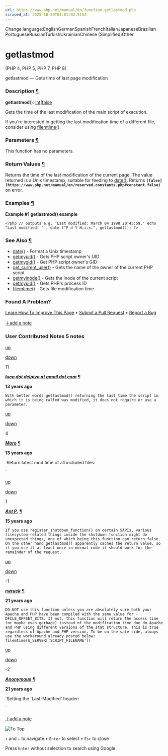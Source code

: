 ```yaml
---
url: https://www.php.net/manual/en/function.getlastmod.php
scraped_at: 2025-10-20T03:01:02.515Z
---
```


Change language:EnglishGermanSpanishFrenchItalianJapaneseBrazilian PortugueseRussianTurkishUkrainianChinese (Simplified)Other

# getlastmod

(PHP 4, PHP 5, PHP 7, PHP 8)

getlastmod — Gets time of last page modification

### Description [¶](https://www.php.net/manual/en/function.getlastmod.php\#refsect1-function.getlastmod-description)

**getlastmod**(): [int](https://www.php.net/manual/en/language.types.integer.php)\|[false](https://www.php.net/manual/en/language.types.singleton.php)

Gets the time of the last modification of the main script of execution.


If you're interested in getting the last modification time
of a different file, consider using [filemtime()](https://www.php.net/manual/en/function.filemtime.php).


### Parameters [¶](https://www.php.net/manual/en/function.getlastmod.php\#refsect1-function.getlastmod-parameters)

This function has no parameters.

### Return Values [¶](https://www.php.net/manual/en/function.getlastmod.php\#refsect1-function.getlastmod-returnvalues)

Returns the time of the last modification of the current
page. The value returned is a Unix timestamp, suitable for
feeding to [date()](https://www.php.net/manual/en/function.date.php). Returns **`[false](https://www.php.net/manual/en/reserved.constants.php#constant.false)`** on error.


### Examples [¶](https://www.php.net/manual/en/function.getlastmod.php\#refsect1-function.getlastmod-examples)

**Example #1 **getlastmod()** example**

`<?php
// outputs e.g. 'Last modified: March 04 1998 20:43:59.'
echo "Last modified: " . date ("F d Y H:i:s.", getlastmod());
?>`

### See Also [¶](https://www.php.net/manual/en/function.getlastmod.php\#refsect1-function.getlastmod-seealso)

- [date()](https://www.php.net/manual/en/function.date.php) \- Format a Unix timestamp
- [getmyuid()](https://www.php.net/manual/en/function.getmyuid.php) \- Gets PHP script owner's UID
- [getmygid()](https://www.php.net/manual/en/function.getmygid.php) \- Get PHP script owner's GID
- [get\_current\_user()](https://www.php.net/manual/en/function.get-current-user.php) \- Gets the name of the owner of the current PHP script
- [getmyinode()](https://www.php.net/manual/en/function.getmyinode.php) \- Gets the inode of the current script
- [getmypid()](https://www.php.net/manual/en/function.getmypid.php) \- Gets PHP's process ID
- [filemtime()](https://www.php.net/manual/en/function.filemtime.php) \- Gets file modification time

### Found A Problem?

[Learn How To Improve This Page](https://github.com/php/doc-base/blob/master/README.md "This will take you to our contribution guidelines on GitHub")
•
[Submit a Pull Request](https://github.com/php/doc-en/blob/master/reference/info/functions/getlastmod.xml)
•
[Report a Bug](https://github.com/php/doc-en/issues/new?body=From%20manual%20page:%20https:%2F%2Fphp.net%2Ffunction.getlastmod%0A%0A---)

[＋add a note](https://www.php.net/manual/add-note.php?sect=function.getlastmod&repo=en&redirect=https://www.php.net/manual/en/function.getlastmod.php)

### User Contributed Notes 5 notes

[up](https://www.php.net/manual/vote-note.php?id=107867&page=function.getlastmod&vote=up "Vote up!")

[down](https://www.php.net/manual/vote-note.php?id=107867&page=function.getlastmod&vote=down "Vote down!")

11


[**_luca dot delpivo at gmail dot com_**](https://www.php.net/manual/en/function.getlastmod.php#107867) [¶](https://www.php.net/manual/en/function.getlastmod.php#107867)

**13 years ago**

`With better words getlastmod() returning the last time the script in which it is being called was modified, it does not require or use a parameter.`

[up](https://www.php.net/manual/vote-note.php?id=109250&page=function.getlastmod&vote=up "Vote up!")

[down](https://www.php.net/manual/vote-note.php?id=109250&page=function.getlastmod&vote=down "Vote down!")

4


[**_Moro_**](https://www.php.net/manual/en/function.getlastmod.php#109250) [¶](https://www.php.net/manual/en/function.getlastmod.php#109250)

**13 years ago**

`Return latest mod time of all included files:
<?php
function get_page_mod_time() {
    $incls = get_included_files();
    $incls = array_filter($incls, "is_file");
    $mod_times = array_map('filemtime', $incls);
    $mod_time = max($mod_times);
    return $mod_time;
}
?>`

[up](https://www.php.net/manual/vote-note.php?id=96393&page=function.getlastmod&vote=up "Vote up!")

[down](https://www.php.net/manual/vote-note.php?id=96393&page=function.getlastmod&vote=down "Vote down!")

1


[**_Ant P._**](https://www.php.net/manual/en/function.getlastmod.php#96393) [¶](https://www.php.net/manual/en/function.getlastmod.php#96393)

**15 years ago**

`If you use register_shutdown_function() on certain SAPIs, various filesystem-related things inside the shutdown function might do unexpected things, one of which being this function can return false.
On the other hand getlastmod() apparently caches the return value, so if you use it at least once in normal code it should work for the remainder of the request.`

[up](https://www.php.net/manual/vote-note.php?id=46613&page=function.getlastmod&vote=up "Vote up!")

[down](https://www.php.net/manual/vote-note.php?id=46613&page=function.getlastmod&vote=down "Vote down!")

 -1


[**_rwruck_**](https://www.php.net/manual/en/function.getlastmod.php#46613) [¶](https://www.php.net/manual/en/function.getlastmod.php#46613)

**21 years ago**

`DO NOT use this function unless you are absolutely sure both your Apache and PHP have been compiled with the same value for -DFILE_OFFSET_BITS.
If not, this function will return the access time (or maybe even garbage) instead of the modification time due do Apache and PHP using different versions of the stat structure.
This is true regardless of Apache and PHP version.
To be on the safe side, always use the workaround already posted below:
filemtime($_SERVER['SCRIPT_FILENAME'])`

[up](https://www.php.net/manual/vote-note.php?id=42506&page=function.getlastmod&vote=up "Vote up!")

[down](https://www.php.net/manual/vote-note.php?id=42506&page=function.getlastmod&vote=down "Vote down!")

 -2


[**_Anonymous_**](https://www.php.net/manual/en/function.getlastmod.php#42506) [¶](https://www.php.net/manual/en/function.getlastmod.php#42506)

**21 years ago**

`Setting the 'Last-Modified' header:
<?php
setlocale(LC_TIME, "C");
$ft = filemtime ('referencefile');
$localt = mktime ();
$gmtt = gmmktime ();
$ft = $ft - $gmtt + $localt;
$modified = strftime ("%a, %d %b %Y %T GMT", $ft);
?>`

[＋add a note](https://www.php.net/manual/add-note.php?sect=function.getlastmod&repo=en&redirect=https://www.php.net/manual/en/function.getlastmod.php)

![To Top](https://www.php.net/images/to-top@2x.png)

`↑` and `↓` to navigate •
`Enter` to select •
`Esc` to close


Press `Enter` without
selection to search using Google